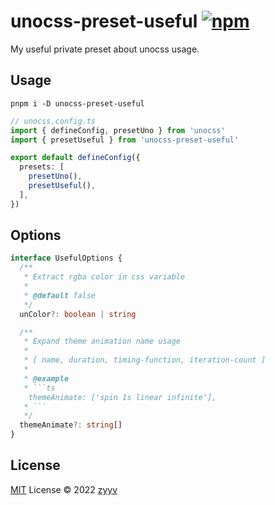 # unocss-preset-useful [![npm](https://img.shields.io/npm/v/unocss-preset-useful)](https://npmjs.com/package/unocss-preset-useful)

My useful private preset about unocss usage.

## Usage
```shell
pnpm i -D unocss-preset-useful
```

```ts
// unocss.config.ts
import { defineConfig, presetUno } from 'unocss'
import { presetUseful } from 'unocss-preset-useful'

export default defineConfig({
  presets: [
    presetUno(),
    presetUseful(),
  ],
})
```

## Options

```ts
interface UsefulOptions {
  /**
   * Extract rgba color in css variable
   *
   * @default false
   */
  unColor?: boolean | string

  /**
   * Expand theme animation name usage
   *
   * [ name, duration, timing-function, iteration-count ]
   *
   * @example
   * ```ts
    themeAnimate: ['spin 1s linear infinite'],
   * ```
   */
  themeAnimate?: string[]
}
```

<slot/>

## License

[MIT](./LICENSE) License © 2022 [zyyv](https://github.com/zyyv)
